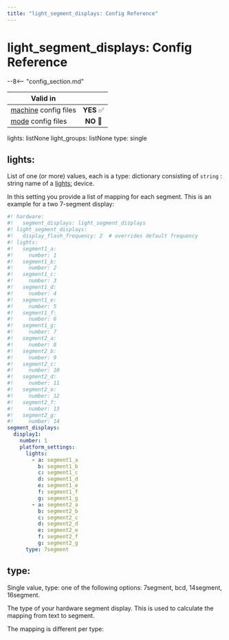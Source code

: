 ```yaml
---
title: "light_segment_displays: Config Reference"
---
```


# light_segment_displays: Config Reference

--8<-- "config_section.md"

| Valid in | |
|-----|:----:|
|[machine](instructions/machine_config.md) config files |**YES** :white_check_mark:|
|[mode](instructions/mode_config.md) config files|**NO** :no_entry_sign:|

lights: listNone light_groups: listNone type: single

## lights:

List of one (or more) values, each is a type: dictionary consisting of
`string` : string name of a [lights:](lights.md) device.

In this setting you provide a list of mapping for each segment. This is
an example for a two 7-segment display:

``` yaml
#! hardware:
#!   segment_displays: light_segment_displays
#! light_segment_displays:
#!   display_flash_frequency: 2  # overrides default frequency
#! lights:
#!   segment1_a:
#!     number: 1
#!   segment1_b:
#!     number: 2
#!   segment1_c:
#!     number: 3
#!   segment1_d:
#!     number: 4
#!   segment1_e:
#!     number: 5
#!   segment1_f:
#!     number: 6
#!   segment1_g:
#!     number: 7
#!   segment2_a:
#!     number: 8
#!   segment2_b:
#!     number: 9
#!   segment2_c:
#!     number: 10
#!   segment2_d:
#!     number: 11
#!   segment2_e:
#!     number: 12
#!   segment2_f:
#!     number: 13
#!   segment2_g:
#!     number: 14
segment_displays:
  display1:
    number: 1
    platform_settings:
      lights:
        - a: segment1_a
          b: segment1_b
          c: segment1_c
          d: segment1_d
          e: segment1_e
          f: segment1_f
          g: segment1_g
        - a: segment2_a
          b: segment2_b
          c: segment2_c
          d: segment2_d
          e: segment2_e
          f: segment2_f
          g: segment2_g
      type: 7segment
```

## type:

Single value, type: one of the following options: 7segment, bcd,
14segment, 16segment.

The type of your hardware segment display. This is used to calculate the
mapping from text to segment.

The mapping is different per type:
